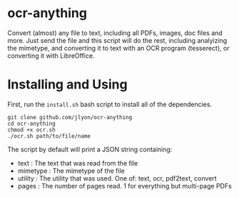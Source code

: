 ocr-anything
============

Convert (almost) any file to text, including all PDFs, images, doc files and more. 
Just send the file and this script will do the rest, including analyizing the mimetype,
and converting it to text with an OCR program (tesserect), or converting it with 
LibreOffice.


Installing and Using
====================
First, run the `install.sh` bash script to install all of the dependencies.
   
   ```
   git clone github.com/jlyon/ocr-anything
   cd ocr-anything
   chmod +x ocr.sh
   ./ocr.sh path/to/file/name
   ```

The script by default will print a JSON string containing:
 - text : The text that was read from the file
 - mimetype : The mimetype of the file
 - utility : The utility that was used. One of: text, ocr, pdf2text, convert
 - pages : The number of pages read. 1 for everything but multi-page PDFs

